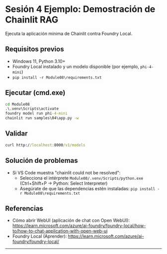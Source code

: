 <!--
CO_OP_TRANSLATOR_METADATA:
{
  "original_hash": "f9e55b8feba71ce09355b66e3a25b6ff",
  "translation_date": "2025-09-22T12:58:21+00:00",
  "source_file": "Module08/samples/04/README.md",
  "language_code": "es"
}
-->
# Sesión 4 Ejemplo: Demostración de Chainlit RAG

Ejecuta la aplicación mínima de Chainlit contra Foundry Local.

## Requisitos previos
- Windows 11, Python 3.10+
- Foundry Local instalado y un modelo disponible (por ejemplo, `phi-4-mini`)
- `pip install -r Module08\requirements.txt`

## Ejecutar (cmd.exe)
```cmd
cd Module08
.\.venv\Scripts\activate
foundry model run phi-4-mini
chainlit run samples\04\app.py -w
```

## Validar
```cmd
curl http://localhost:8000/v1/models
```

## Solución de problemas
- Si VS Code muestra "chainlit could not be resolved":
	- Selecciona el intérprete `Module08/.venv/Scripts/python.exe` (Ctrl+Shift+P → Python: Select Interpreter)
	- Asegúrate de que las dependencias estén instaladas: `pip install -r Module08\requirements.txt`

## Referencias
- Cómo abrir WebUI (aplicación de chat con Open WebUI): https://learn.microsoft.com/azure/ai-foundry/foundry-local/how-to/how-to-chat-application-with-open-web-ui
- Foundry Local (Aprender): https://learn.microsoft.com/azure/ai-foundry/foundry-local/

---

